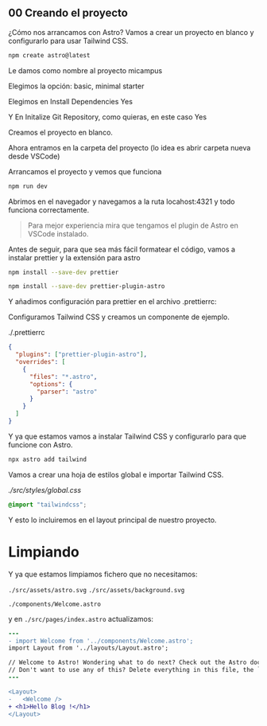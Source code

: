 ## 00 Creando el proyecto

¿Cómo nos arrancamos con Astro? Vamos a crear un proyecto en blanco y configurarlo para usar Tailwind CSS.

```bash
npm create astro@latest
```

Le damos como nombre al proyecto micampus

Elegimos la opción: basic, minimal starter

Elegimos en Install Dependencies Yes

Y En Initalize Git Repository, como quieras, en este caso Yes

Creamos el proyecto en blanco.

Ahora entramos en la carpeta del proyecto (lo idea es abrir carpeta nueva desde VSCode)

Arrancamos el proyecto y vemos que funciona

```bash
npm run dev
```

Abrimos en el navegador y navegamos a la ruta locahost:4321 y todo funciona correctamente.

> Para mejor experiencia mira que tengamos el plugin de Astro en VSCode instalado.

Antes de seguir, para que sea más fácil formatear el código, vamos a instalar prettier y la extensión para astro

```bash
npm install --save-dev prettier
```

```bash
npm install --save-dev prettier-plugin-astro
```

Y añadimos configuración para prettier en el archivo .prettierrc:

Configuramos Tailwind CSS y creamos un componente de ejemplo.

./.prettierrc

```json
{
  "plugins": ["prettier-plugin-astro"],
  "overrides": [
    {
      "files": "*.astro",
      "options": {
        "parser": "astro"
      }
    }
  ]
}
```

Y ya que estamos vamos a instalar Tailwind CSS y configurarlo para que funcione con Astro.

```bash
npx astro add tailwind
```

Vamos a crear una hoja de estilos global e importar Tailwind CSS.

_./src/styles/global.css_

```css
@import "tailwindcss";
```

Y esto lo incluiremos en el layout principal de nuestro proyecto.

# Limpiando

Y ya que estamos limpiamos fichero que no necesitamos:

`./src/assets/astro.svg`
`./src/assets/background.svg`

`./components/Welcome.astro`

y en `./src/pages/index.astro` actualizamos:

```diff
---
- import Welcome from '../components/Welcome.astro';
import Layout from '../layouts/Layout.astro';

// Welcome to Astro! Wondering what to do next? Check out the Astro documentation at https://docs.astro.build
// Don't want to use any of this? Delete everything in this file, the `assets`, `components`, and `layouts` directories, and start fresh.
---

<Layout>
-	<Welcome />
+ <h1>Hello Blog !</h1>
</Layout>

```
